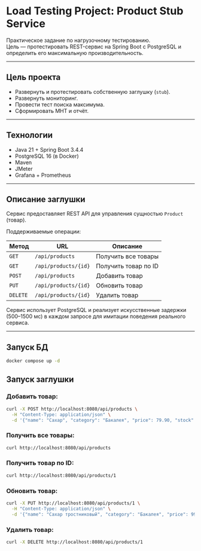 # Load Testing Project: Product Stub Service

Практическое задание по нагрузочному тестированию.  
Цель — протестировать REST-сервис на Spring Boot с PostgreSQL и определить его максимальную производительность.

---

##  Цель проекта

- Развернуть и протестировать собственную заглушку (`stub`).
- Развернуть мониторинг.
- Провести тест поиска максимума.
- Сформировать МНТ и отчёт.

---

##  Технологии

- Java 21 + Spring Boot 3.4.4
- PostgreSQL 16 (в Docker)
- Maven
- JMeter 
- Grafana + Prometheus 

---

## Описание заглушки

Сервис предоставляет REST API для управления сущностью `Product` (товар).

Поддерживаемые операции:

| Метод  | URL                       | Описание              |
|--------|---------------------------|-----------------------|
| `GET`  | `/api/products`           | Получить все товары   |
| `GET`  | `/api/products/{id}`      | Получить товар по ID  |
| `POST` | `/api/products`           | Добавить товар        |
| `PUT`  | `/api/products/{id}`      | Обновить товар        |
| `DELETE` | `/api/products/{id}`    | Удалить товар         |

Сервис использует PostgreSQL и реализует искусственные задержки (500–1500 мс) в каждом запросе для имитации поведения реального сервиса.

---

## Запуск БД

```bash
docker compose up -d
```
## Запуск заглушки
### Добавить товар:

```bash
curl -X POST http://localhost:8080/api/products \
  -H "Content-Type: application/json" \
  -d '{"name": "Сахар", "category": "Бакалея", "price": 79.90, "stock": 25}'
```
### Получить все товары:

```bash
curl http://localhost:8080/api/products
```
### Получить товар по ID:

```bash
curl http://localhost:8080/api/products/1
```
### Обновить товар:

```bash
curl -X PUT http://localhost:8080/api/products/1 \
  -H "Content-Type: application/json" \
  -d '{"name": "Сахар тростниковый", "category": "Бакалея", "price": 99.90, "stock": 20}'
```
### Удалить товар:

```bash
curl -X DELETE http://localhost:8080/api/products/1
```
